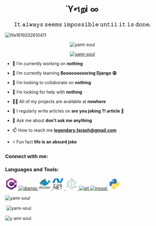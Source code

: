<h1 align="center">ϓનறі ᨖ</h1>
<h3 align="center">𝙸𝚝 𝚊𝚕𝚠𝚊𝚢𝚜 𝚜𝚎𝚎𝚖𝚜 𝚒𝚖𝚙𝚘𝚜𝚜𝚒𝚋𝚕𝚎 𝚞𝚗𝚝𝚒𝚕 𝚒𝚝 𝚒𝚜 𝚍𝚘𝚗𝚎.</h3>

![file1619202610411](https://github.com/YAMI-SOUL/never-click-on-it/assets/140236365/a17961cd-ebe0-4f17-9961-2e05d03cadba)

 

<p align="center"> <img src="https://komarev.com/ghpvc/?username=yami-soul&label=Profile%20views&color=0e75b6&style=flat" alt="yami-soul" /> </p>

<p align="center"> <a href="https://github.com/ryo-ma/github-profile-trophy"><img src="https://github-profile-trophy.vercel.app/?username=yami-soul" alt="yami-soul" /></a> </p>

- 🔭 I’m currently working on **nothing**
- 🌱 I’m currently learning **Boooooooooring Django 😩**

- 👯 I’m looking to collaborate on **nothing**

- 🤝 I’m looking for help with **nothing**

- 👨‍💻 All of my projects are available at **nowhere**

- 📝 I regularly write articles on **are you joking ?! article 🤮**

- 💬 Ask me about **don't ask me anything**

- 📫 How to reach me **legendary.faraoh@gmail.com**

- ⚡ Fun fact **life is an absurd joke**

<h3 align="left">Connect with me:</h3>
<p align="left">
</p>

<h3 align="left">Languages and Tools:</h3>
<p align="left"> <a href="https://www.w3schools.com/cs/" target="_blank" rel="noreferrer"> <img src="https://raw.githubusercontent.com/devicons/devicon/master/icons/csharp/csharp-original.svg" alt="csharp" width="40" height="40"/> </a> <a href="https://www.djangoproject.com/" target="_blank" rel="noreferrer"> <img src="https://cdn.worldvectorlogo.com/logos/django.svg" alt="django" width="40" height="40"/> </a> <a href="https://www.docker.com/" target="_blank" rel="noreferrer"> <img src="https://raw.githubusercontent.com/devicons/devicon/master/icons/docker/docker-original-wordmark.svg" alt="docker" width="40" height="40"/> </a> <a href="https://dotnet.microsoft.com/" target="_blank" rel="noreferrer"> <img src="https://raw.githubusercontent.com/devicons/devicon/master/icons/dot-net/dot-net-original-wordmark.svg" alt="dotnet" width="40" height="40"/> </a> <a href="https://www.electronjs.org" target="_blank" rel="noreferrer"> <img src="https://raw.githubusercontent.com/devicons/devicon/master/icons/electron/electron-original.svg" alt="electron" width="40" height="40"/> </a> <a href="https://git-scm.com/" target="_blank" rel="noreferrer"> <img src="https://www.vectorlogo.zone/logos/git-scm/git-scm-icon.svg" alt="git" width="40" height="40"/> </a> <a href="https://www.microsoft.com/en-us/sql-server" target="_blank" rel="noreferrer"> <img src="https://www.svgrepo.com/show/303229/microsoft-sql-server-logo.svg" alt="mssql" width="40" height="40"/> </a> <a href="https://www.python.org" target="_blank" rel="noreferrer"> <img src="https://raw.githubusercontent.com/devicons/devicon/master/icons/python/python-original.svg" alt="python" width="40" height="40"/> </a> </p>

<p><img align="center" src="https://github-readme-stats.vercel.app/api/top-langs?username=yami-soul&show_icons=true&locale=en&layout=compact" alt="yami-soul" /></p>



<p>&nbsp;<img align="center" src="https://github-readme-stats.vercel.app/api?username=yami-soul&show_icons=true&locale=en" alt="yami-soul" /></p>



<p><img align="center" src="https://github-readme-streak-stats.herokuapp.com/?user=yami-soul&" alt="y
ami-soul" /></p>
